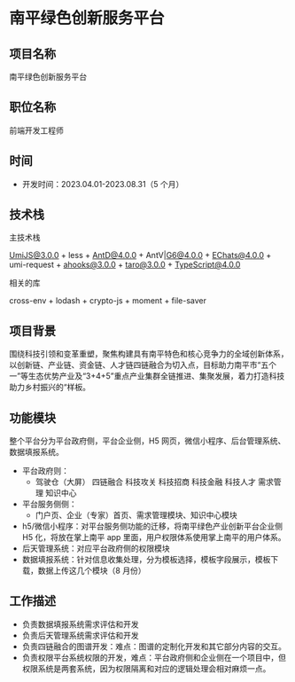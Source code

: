 # 南平绿色创新服务平台

## 项目名称

南平绿色创新服务平台

## 职位名称

前端开发工程师

## 时间

- 开发时间：2023.04.01-2023.08.31（5 个月）

## 技术栈

主技术栈

UmiJS@3.0.0 + less + AntD@4.0.0 + AntV|G6@4.0.0 + EChats@4.0.0 + umi-request + ahooks@3.0.0 + taro@3.0.0 + TypeScript@4.0.0

相关的库

cross-env + lodash + crypto-js + moment + file-saver

## 项目背景

围绕科技引领和变革重塑，聚焦构建具有南平特色和核心竞争力的全域创新体系，以创新链、产业链、资金链、人才链四链融合为切入点，目标助力南平市“五个一”等生态优势产业及“3+4+5”重点产业集群全链推进、集聚发展，着力打造科技助力乡村振兴的“样板。

## 功能模块

整个平台分为平台政府侧，平台企业侧，H5 网页，微信小程序、后台管理系统、数据填报系统。

- 平台政府则：
  - 驾驶仓（大屏） 四链融合 科技攻关 科技招商 科技金融 科技人才 需求管理 知识中心
- 平台服务侧侧：
  - 门户页、企业（专家）首页、需求管理模块、知识中心模块
- h5/微信小程序：对平台服务侧功能的迁移，将南平绿色产业创新平台企业侧 H5 化，将放在掌上南平 app 里面，用户权限体系使用掌上南平的用户体系。
- 后天管理系统：对应平台政府侧的权限模块
- 数据填报系统：针对信息收集处理，分为模板选择，模板字段展示，模板下载，数据上传这几个模块（8 月份）

## 工作描述

- 负责数据填报系统需求评估和开发
- 负责后天管理系统需求评估和开发
- 负责四链融合的图谱开发：难点：图谱的定制化开发和其它部分内容的交互。
- 负责权限平台系统权限的开发，难点：平台政府侧和企业侧在一个项目中，但权限系统是两套系统，因为权限隔离和对应的逻辑处理会相对麻烦一点。
